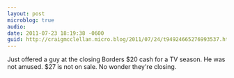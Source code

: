 ```yaml
---
layout: post
microblog: true
audio: 
date: 2011-07-23 18:19:38 -0600
guid: http://craigmcclellan.micro.blog/2011/07/24/t94924665276993537.html
---
```

Just offered a guy at the closing Borders $20 cash for a TV season. He was not amused. $27 is not on sale. No wonder they're closing.
